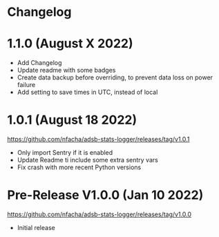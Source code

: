 # Changelog

# 1.1.0 (August X 2022)
- Add Changelog
- Update readme with some badges
- Create data backup before overriding, to prevent data loss on power failure
- Add setting to save times in UTC, instead of local

# 1.0.1 (August 18 2022)
https://github.com/nfacha/adsb-stats-logger/releases/tag/v1.0.1
- Only import Sentry if it is enabled
- Update Readme ti include some extra sentry vars
- Fix crash with more recent Python versions

# Pre-Release V1.0.0 (Jan 10 2022)
https://github.com/nfacha/adsb-stats-logger/releases/tag/v1.0.0

- Initial release